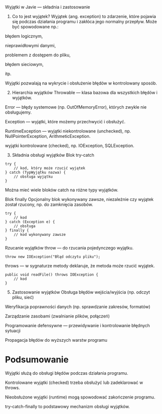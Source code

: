 Wyjątki w Javie — składnia i zastosowanie
1. Co to jest wyjątek?
Wyjątek (ang. exception) to zdarzenie, które pojawia się podczas działania programu i zakłóca jego normalny przepływ. Może być spowodowane np.:

błędem logicznym,

nieprawidłowymi danymi,

problemem z dostępem do pliku,

błędem sieciowym,

itp.

Wyjątki pozwalają na wykrycie i obsłużenie błędów w kontrolowany sposób.

2. Hierarchia wyjątków
Throwable — klasa bazowa dla wszystkich błędów i wyjątków.

Error — błędy systemowe (np. OutOfMemoryError), których zwykle nie obsługujemy.

Exception — wyjątki, które możemy przechwycić i obsłużyć.

RuntimeException — wyjątki niekontrolowane (unchecked), np. NullPointerException, ArithmeticException.

wyjątki kontrolowane (checked), np. IOException, SQLException.

3. Składnia obsługi wyjątków
Blok try-catch
```
try {
    // kod, który może rzucić wyjątek
} catch (TypWyjątku nazwa) {
    // obsługa wyjątku
}
```
Można mieć wiele bloków catch na różne typy wyjątków.

Blok finally
Opcjonalny blok wykonywany zawsze, niezależnie czy wyjątek został rzucony, np. do zamknięcia zasobów.

```
try {
    // kod
} catch (Exception e) {
    // obsługa
} finally {
    // kod wykonywany zawsze
}
```
Rzucanie wyjątków
throw — do rzucania pojedynczego wyjątku.
```
throw new IOException("Błąd odczytu pliku");
```
throws — w sygnaturze metody deklaruje, że metoda może rzucić wyjątek.
```
public void readFile() throws IOException {
    // kod
}
```
5. Zastosowanie wyjątków
Obsługa błędów wejścia/wyjścia (np. odczyt pliku, sieć)

Weryfikacja poprawności danych (np. sprawdzanie zakresów, formatów)

Zarządzanie zasobami (zwalnianie plików, połączeń)

Programowanie defensywne — przewidywanie i kontrolowanie błędnych sytuacji

Propagacja błędów do wyższych warstw programu

# Podsumowanie
Wyjątki służą do obsługi błędów podczas działania programu.

Kontrolowane wyjątki (checked) trzeba obsłużyć lub zadeklarować w throws.

Nieobsłużone wyjątki (runtime) mogą spowodować zakończenie programu.

try-catch-finally to podstawowy mechanizm obsługi wyjątków.
